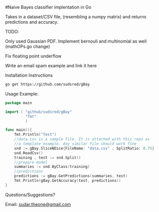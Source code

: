 #Naive Bayes classifier implentation in Go 

Takes in a dataset/CSV file, (resembling a numpy matrix) and returns predictions
and accuracy.

TODO: 

Only used Gaussian PDF. Implement bernouli and multinomial as well (mathOPs.go change)


Fix floating point underflow


Write an email spam example and link it here

Installation Instructions

```sh
go get https://github.com/sudsred/gBay
```

Usage Example: 

```go
package main

import ( "github/sudsred/gBay"
         "fmt"
         )

func main(){
	fmt.Println("Test")
	//data.csv is a sample file. It is attached with this repo as
	//a template example. Any similar file should work fine
	snd := gBay.SliceNDice{FileName: "data.csv" , SplitRatio: 0.75}
	snd.ReadCsv()
	training , test := snd.Split()
	//prepare model
	summaries := snd.ByClass(training)
	//predictions	
	predictions := gBay.GetPredictions(summaries, test)
	fmt.Println(gBay.GetAccuracy(test, predictions))
}
```

Questions/Suggestions?

Email: sudar.theone@gmail.com
